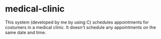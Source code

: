 # medical-clinic
This system (developed by me by using C) schedules appointments for costumers in a medical clinic. It doesn't schedule any appointments on the same date and time.
